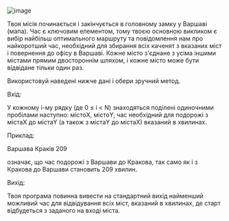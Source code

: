 ![image](https://github.com/BodiaPutiak/CityTask/assets/121493849/7ae44bb1-b2e7-4f62-add5-1b5d307e6c9f)

Твоя місія починається і закінчується в головному замку у Варшаві (мапа). Час є ключовим елементом, тому твоєю основною викликом є вибір найбільш оптимального маршруту та повідомлення нам про найкоротший час, необхідний для збирання всіх каченят з вказаних міст і повернення до офісу в Варшаві. Кожне місто з'єднане з усіма іншими містами прямим двостороннім шляхом, і кожне місто може бути відвідане тільки один раз.

Використовуй наведені нижче дані і обери зручний метод.

Вхід:

У кожному i-му рядку (де 0 ≤ i < N) знаходяться поділені одиночними пробілами наступно: містоX, містоY, час необхідний для подорожі з містаX до містаY (а також з містаY до містаX) вказаний в хвилинах.

Приклад:

Варшава Краків 209

означає, що час подорожі з Варшави до Кракова, так само як і з Кракова до Варшави становить 209 хвилин.

Вихід:

Твоя програма повинна вивести на стандартний вихід найменший можливий час для відвідування всіх міст, вказаний в хвилинах, де старт відбудеться з заданого на вході міста.
